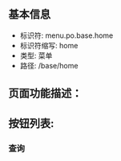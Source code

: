 
## 基本信息

- 标识符: menu.po.base.home
- 标识符缩写: home
- 类型: 菜单
- 路径: /base/home

## 页面功能描述：





## 按钮列表:


### 查询


